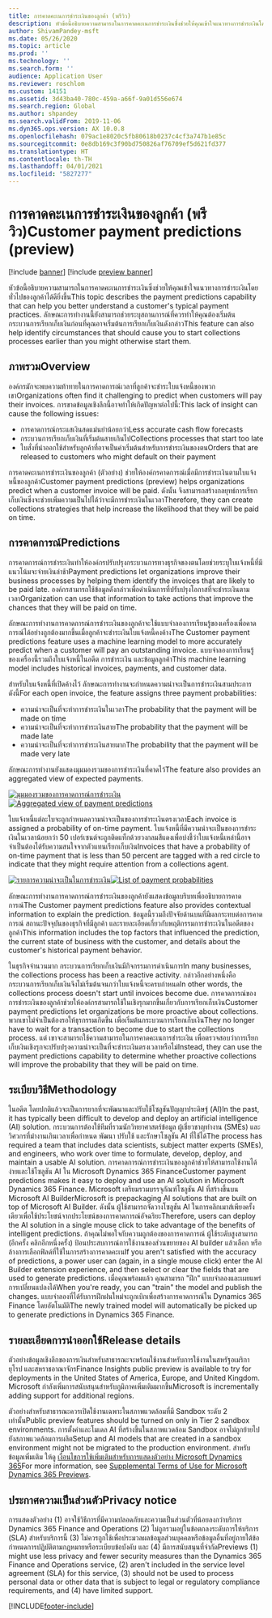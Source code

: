 ```yaml
---
title: การคาดคะเนการชำระเงินของลูกค้า (พรีวิว)
description: หัวข้อนี้อธิบายความสามารถในการคาดคะเนการชำระเงินซึ่งช่วยให้คุณเข้าใจแนวทางการชำระเงินโดยทั่วไปของลูกค้าได้ดียิ่งขึ้น ลักษณะการทำงานนี้ยังสามารถช่วยระบุสถานการณ์ที่ควรทำให้คุณต้องเริ่มต้นกระบวนการเรียกเก็บเงินก่อนที่คุณอาจเริ่มต้นการเรียกเก็บเงินดังกล่าว
author: ShivamPandey-msft
ms.date: 05/26/2020
ms.topic: article
ms.prod: ''
ms.technology: ''
ms.search.form: ''
audience: Application User
ms.reviewer: roschlom
ms.custom: 14151
ms.assetid: 3d43ba40-780c-459a-a66f-9a01d556e674
ms.search.region: Global
ms.author: shpandey
ms.search.validFrom: 2019-11-06
ms.dyn365.ops.version: AX 10.0.8
ms.openlocfilehash: 079ac1e8020c5fb80618b0237c4cf3a747b1e85c
ms.sourcegitcommit: 0e8db169c3f90bd750826af76709ef5d621fd377
ms.translationtype: HT
ms.contentlocale: th-TH
ms.lasthandoff: 04/01/2021
ms.locfileid: "5827277"
---
```

# <a name="customer-payment-predictions-preview"></a><span data-ttu-id="3ed54-104">การคาดคะเนการชำระเงินของลูกค้า (พรีวิว)</span><span class="sxs-lookup"><span data-stu-id="3ed54-104">Customer payment predictions (preview)</span></span>

[!include [banner](../includes/banner.md)]
[!include [preview banner](../includes/preview-banner.md)]

<span data-ttu-id="3ed54-105">หัวข้อนี้อธิบายความสามารถในการคาดคะเนการชำระเงินซึ่งช่วยให้คุณเข้าใจแนวทางการชำระเงินโดยทั่วไปของลูกค้าได้ดียิ่งขึ้น</span><span class="sxs-lookup"><span data-stu-id="3ed54-105">This topic describes the payment predictions capability that can help you better understand a customer's typical payment practices.</span></span> <span data-ttu-id="3ed54-106">ลักษณะการทำงานนี้ยังสามารถช่วยระบุสถานการณ์ที่ควรทำให้คุณต้องเริ่มต้นกระบวนการเรียกเก็บเงินก่อนที่คุณอาจเริ่มต้นการเรียกเก็บเงินดังกล่าว</span><span class="sxs-lookup"><span data-stu-id="3ed54-106">This feature can also help identify circumstances that should cause you to start collections processes earlier than you might otherwise start them.</span></span>

## <a name="overview"></a><span data-ttu-id="3ed54-107">ภาพรวม</span><span class="sxs-lookup"><span data-stu-id="3ed54-107">Overview</span></span>

<span data-ttu-id="3ed54-108">องค์กรมักจะพบความท้าทายในการคาดการณ์เวลาที่ลูกค้าจะชำระใบแจ้งหนี้ของพวกเขา</span><span class="sxs-lookup"><span data-stu-id="3ed54-108">Organizations often find it challenging to predict when customers will pay their invoices.</span></span> <span data-ttu-id="3ed54-109">การขาดข้อมูลเชิงลึกนี้อาจทำให้เกิดปัญหาต่อไปนี้:</span><span class="sxs-lookup"><span data-stu-id="3ed54-109">This lack of insight can cause the following issues:</span></span>

- <span data-ttu-id="3ed54-110">การคาดการณ์กระแสเงินสดแม่นยำน้อยกว่า</span><span class="sxs-lookup"><span data-stu-id="3ed54-110">Less accurate cash flow forecasts</span></span>
- <span data-ttu-id="3ed54-111">กระบวนการเรียกเก็บเงินที่เริ่มต้นสายเกินไป</span><span class="sxs-lookup"><span data-stu-id="3ed54-111">Collections processes that start too late</span></span>
- <span data-ttu-id="3ed54-112">ใบสั่งที่นำออกใช้สำหรับลูกค้าที่อาจเป็นค่าเริ่มต้นสำหรับการชำระเงินของตน</span><span class="sxs-lookup"><span data-stu-id="3ed54-112">Orders that are released to customers who might default on their payment</span></span>

<span data-ttu-id="3ed54-113">การคาดคะเนการชำระเงินของลูกค้า (ตัวอย่าง) ช่วยให้องค์กรคาดการณ์เมื่อมีการชำระเงินตามใบแจ้งหนี้ของลูกค้า</span><span class="sxs-lookup"><span data-stu-id="3ed54-113">Customer payment predictions (preview) helps organizations predict when a customer invoice will be paid.</span></span> <span data-ttu-id="3ed54-114">ดังนั้น จึงสามารถสร้างกลยุทธ์การเรียกเก็บเงินซึ่งจะช่วยเพิ่มความเป็นไปได้ว่าจะมีการชำระเงินในเวลา</span><span class="sxs-lookup"><span data-stu-id="3ed54-114">Therefore, they can create collections strategies that help increase the likelihood that they will be paid on time.</span></span>

## <a name="predictions"></a><span data-ttu-id="3ed54-115">การคาดการณ์</span><span class="sxs-lookup"><span data-stu-id="3ed54-115">Predictions</span></span>

<span data-ttu-id="3ed54-116">การคาดการณ์การชำระเงินทำให้องค์กรปรับปรุงกระบวนการทางธุรกิจของตนโดยช่วยระบุใบแจ้งหนี้ที่มีแนวโน้มจะจ่ายเงินล่าช้า</span><span class="sxs-lookup"><span data-stu-id="3ed54-116">Payment predictions let organizations improve their business processes by helping them identify the invoices that are likely to be paid late.</span></span> <span data-ttu-id="3ed54-117">องค์กรสามารถใช้ข้อมูลดังกล่าวเพื่อดำเนินการที่ปรับปรุงโอกาสที่จะชำระเงินตามเวลา</span><span class="sxs-lookup"><span data-stu-id="3ed54-117">Organization can use that information to take actions that improve the chances that they will be paid on time.</span></span>

<span data-ttu-id="3ed54-118">ลักษณะการทำงานการคาดการณ์การชำระเงินของลูกค้าจะใช้แบบจำลองการเรียนรู้ของเครื่องเพื่อคาดการณ์ได้อย่างถูกต้องมากขึ้นเมื่อลูกค้าจะชำระเงินใบแจ้งหนี้คงค้าง</span><span class="sxs-lookup"><span data-stu-id="3ed54-118">The Customer payment predictions feature uses a machine learning model to more accurately predict when a customer will pay an outstanding invoice.</span></span> <span data-ttu-id="3ed54-119">แบบจำลองการเรียนรู้ของเครื่องนี้รวมถึงใบแจ้งหนี้ในอดีต การชำระเงิน และข้อมูลลูกค้า</span><span class="sxs-lookup"><span data-stu-id="3ed54-119">This machine learning model includes historical invoices, payments, and customer data.</span></span>

<span data-ttu-id="3ed54-120">สำหรับใบแจ้งหนี้ที่เปิดค้างไว้ ลักษณะการทำงานจะกำหนดความน่าจะเป็นการชำระเงินสามประการดังนี้</span><span class="sxs-lookup"><span data-stu-id="3ed54-120">For each open invoice, the feature assigns three payment probabilities:</span></span>

- <span data-ttu-id="3ed54-121">ความน่าจะเป็นที่จะทำการชำระเงินในเวลา</span><span class="sxs-lookup"><span data-stu-id="3ed54-121">The probability that the payment will be made on time</span></span>
- <span data-ttu-id="3ed54-122">ความน่าจะเป็นที่จะทำการชำระเงินสาย</span><span class="sxs-lookup"><span data-stu-id="3ed54-122">The probability that the payment will be made late</span></span>
- <span data-ttu-id="3ed54-123">ความน่าจะเป็นที่จะทำการชำระเงินสายมาก</span><span class="sxs-lookup"><span data-stu-id="3ed54-123">The probability that the payment will be made very late</span></span>

<span data-ttu-id="3ed54-124">ลักษณะการทำงานยังแสดงมุมมองรวมของการชำระเงินที่คาดไว้</span><span class="sxs-lookup"><span data-stu-id="3ed54-124">The feature also provides an aggregated view of expected payments.</span></span>

<span data-ttu-id="3ed54-125">[![มุมมองรวมของการคาดการณ์การชำระเงิน](./media/graphic-payment-reports.png)](./media/graphic-payment-reports.png)</span><span class="sxs-lookup"><span data-stu-id="3ed54-125">[![Aggregated view of payment predictions](./media/graphic-payment-reports.png)](./media/graphic-payment-reports.png)</span></span>

<span data-ttu-id="3ed54-126">ใบแจ้งหนี้แต่ละใบจะถูกกำหนดความน่าจะเป็นของการชำระเงินตรงเวลา</span><span class="sxs-lookup"><span data-stu-id="3ed54-126">Each invoice is assigned a probability of on-time payment.</span></span> <span data-ttu-id="3ed54-127">ใบแจ้งหนี้ที่มีความน่าจะเป็นของการชำระเงินในเวลาน้อยกว่า 50 เปอร์เซนต์จะถูกติดแท็กด้วยวงกลมสีแดงเพื่อบ่งชี้ว่าใบแจ้งหนี้เหล่านี้อาจจำเป็นต้องได้รับความสนใจจากตัวแทนเรียกเก็บเงิน</span><span class="sxs-lookup"><span data-stu-id="3ed54-127">Invoices that have a probability of on-time payment that is less than 50 percent are tagged with a red circle to indicate that they might require attention from a collections agent.</span></span>

<span data-ttu-id="3ed54-128">[![รายการความน่าจะเป็นในการชำระเงิน](./media/customer-pymnt-probability-list.png)](./media/customer-pymnt-probability-list.png)</span><span class="sxs-lookup"><span data-stu-id="3ed54-128">[![List of payment probabilities](./media/customer-pymnt-probability-list.png)](./media/customer-pymnt-probability-list.png)</span></span>

<span data-ttu-id="3ed54-129">ลักษณะการทำงานการคาดการณ์การชำระเงินของลูกค้ายังแสดงข้อมูลบริบทเพื่ออธิบายการคาดการณ์</span><span class="sxs-lookup"><span data-stu-id="3ed54-129">The Customer payment predictions feature also provides contextual information to explain the prediction.</span></span> <span data-ttu-id="3ed54-130">ข้อมูลนี้รวมถึงปัจจัยด้านบนที่มีผลกระทบต่อการคาดการณ์ สถานะปัจจุบันของธุรกิจที่มีลูกค้า และรายละเอียดเกี่ยวกับพฤติกรรมการชำระเงินในอดีตของลูกค้า</span><span class="sxs-lookup"><span data-stu-id="3ed54-130">This information includes the top factors that influenced the prediction, the current state of business with the customer, and details about the customer's historical payment behavior.</span></span>

<span data-ttu-id="3ed54-131">ในธุรกิจจำนวนมาก กระบวนการเรียกเก็บเงินมีกิจกรรมการดำเนินการ</span><span class="sxs-lookup"><span data-stu-id="3ed54-131">In many businesses, the collections process has been a reactive activity.</span></span> <span data-ttu-id="3ed54-132">กล่าวอีกอย่างหนึ่งคือ กระบวนการเรียกเก็บเงินจึงไม่เริ่มต้นจนกว่าใบแจ้งหนี้จะครบกำหนด</span><span class="sxs-lookup"><span data-stu-id="3ed54-132">In other words, the collections process doesn't start until invoices become due.</span></span> <span data-ttu-id="3ed54-133">การคาดการณ์ของการชำระเงินของลูกค้าช่วยให้องค์กรสามารถใช้ในเชิงรุกมากขึ้นเกี่ยวกับการเรียกเก็บเงิน</span><span class="sxs-lookup"><span data-stu-id="3ed54-133">Customer payment predictions let organizations be more proactive about collections.</span></span> <span data-ttu-id="3ed54-134">พวกเขาไม่จำเป็นต้องรอให้ธุรกรรมเกิดขึ้น เพื่อเริ่มต้นกระบวนการเรียกเก็บเงิน</span><span class="sxs-lookup"><span data-stu-id="3ed54-134">They no longer have to wait for a transaction to become due to start the collections process.</span></span> <span data-ttu-id="3ed54-135">แต่ เขาจะสามารถใช้ความสามารถในการคาดคะเนการชำระเงิน เพื่อตรวจสอบว่าการเรียกเก็บเงินเชิงรุกจะปรับปรุงความน่าจะเป็นที่จะชำระเงินตรงเวลาหรือไม่</span><span class="sxs-lookup"><span data-stu-id="3ed54-135">Instead, they can use the payment predictions capability to determine whether proactive collections will improve the probability that they will be paid on time.</span></span>

## <a name="methodology"></a><span data-ttu-id="3ed54-136">ระเบียบวิธี</span><span class="sxs-lookup"><span data-stu-id="3ed54-136">Methodology</span></span>

<span data-ttu-id="3ed54-137">ในอดีต โดยปกติแล้วจะเป็นการยากที่จะพัฒนาและปรับใช้โซลูชันปัญญาประดิษฐ์ (AI)</span><span class="sxs-lookup"><span data-stu-id="3ed54-137">In the past, it has typically been difficult to develop and deploy an artificial intelligence (AI) solution.</span></span> <span data-ttu-id="3ed54-138">กระบวนการต้องใช้ทีมที่รวมนักวิทยาศาสตร์ข้อมูล ผู้เชี่ยวชาญทำงาน (SMEs) และวิศวกรที่มำงานเกินเวลาเพื่อกำหนด พัฒนา ปรับใช้ และรักษาโซลูชัน AI ที่ใช้ได้</span><span class="sxs-lookup"><span data-stu-id="3ed54-138">The process has required a team that includes data scientists, subject matter experts (SMEs), and engineers, who work over time to formulate, develop, deploy, and maintain a usable AI solution.</span></span> <span data-ttu-id="3ed54-139">การคาดการณ์การชำระเงินของลูกค้าช่วยให้สามารถใช้งานได้ง่ายและใช้โซลูชัน AI ใน Microsoft Dynamics 365 Finance</span><span class="sxs-lookup"><span data-stu-id="3ed54-139">Customer payment predictions makes it easy to deploy and use an AI solution in Microsoft Dynamics 365 Finance.</span></span> <span data-ttu-id="3ed54-140">Microsoft เตรียมรวมบรรจุภัณฑ์โซลูชัน AI ที่สร้างขึ้นบน Microsoft AI Builder</span><span class="sxs-lookup"><span data-stu-id="3ed54-140">Microsoft is prepackaging AI solutions that are built on top of Microsoft AI Builder.</span></span> <span data-ttu-id="3ed54-141">ดังนั้น ผู้ใช้สามารถจัดวางโซลูชัน AI ในการคลิกเมาส์เพียงครั้งเดียวเพื่อใช้ประโยชน์จากประโยชน์ของการคาดการณ์อัจฉริยะ</span><span class="sxs-lookup"><span data-stu-id="3ed54-141">Therefore, users can deploy the AI solution in a single mouse click to take advantage of the benefits of intelligent predictions.</span></span> <span data-ttu-id="3ed54-142">ถ้าคุณไม่พอใจกับความถูกต้องของการคาดการณ์ ผู้ใช้ระดับสูงสามารถ (อีกครั้ง คลิกอีกหนึ่งครั้ง) ป้อนประสบการณ์การใช้งานของส่วนขยายของ AI builder แล้วเลือก หรือล้างการเลือกฟิลด์ที่ใช้ในการสร้างการคาดคะเน</span><span class="sxs-lookup"><span data-stu-id="3ed54-142">If you aren't satisfied with the accuracy of predictions, a power user can (again, in a single mouse click) enter the AI Builder extension experience, and then select or clear the fields that are used to generate predictions.</span></span> <span data-ttu-id="3ed54-143">เมื่อคุณพร้อมแล้ว คุณสามารถ "ฝึก" แบบจำลองและเผยแพร่การเปลี่ยนแปลงได้</span><span class="sxs-lookup"><span data-stu-id="3ed54-143">When you're ready, you can "train" the model and publish the changes.</span></span> <span data-ttu-id="3ed54-144">แบบจำลองที่ได้รับการฝึกฝนใหม่จะถูกเบิกเพื่อสร้างการคาดการณ์ใน Dynamics 365 Finance โดยอัตโนมัติ</span><span class="sxs-lookup"><span data-stu-id="3ed54-144">The newly trained model will automatically be picked up to generate predictions in Dynamics 365 Finance.</span></span>

## <a name="release-details"></a><span data-ttu-id="3ed54-145">รายละเอียดการนำออกใช้</span><span class="sxs-lookup"><span data-stu-id="3ed54-145">Release details</span></span>

<span data-ttu-id="3ed54-146">ตัวอย่างข้อมูลเชิงลึกของการเงินสำหรับสาธารณะจะพร้อมใช้งานสำหรับการใช้งานในสหรัฐอเมริกา ยุโรป และสหราชอาณาจักร</span><span class="sxs-lookup"><span data-stu-id="3ed54-146">Finance Insights public preview is available to try for deployments in the United States of America, Europe, and United Kingdom.</span></span> <span data-ttu-id="3ed54-147">Microsoft กำลังเพิ่มการสนับสนุนสำหรับภูมิภาคเพิ่มเติมมากขึ้น</span><span class="sxs-lookup"><span data-stu-id="3ed54-147">Microsoft is incrementally adding support for additional regions.</span></span>

<span data-ttu-id="3ed54-148">ตัวอย่างสำหรับสาธารณะควรเปิดใช้งานเฉพาะในสภาพแวดล้อมที่มี Sandbox ระดับ 2 เท่านั้น</span><span class="sxs-lookup"><span data-stu-id="3ed54-148">Public preview features should be turned on only in Tier 2 sandbox environments.</span></span> <span data-ttu-id="3ed54-149">การตั้งค่าและโมเดล AI ที่สร้างขึ้นในสภาพแวดล้อม Sandbox อาจไม่ถูกย้ายไปยังสภาพแวดล้อมการผลิต</span><span class="sxs-lookup"><span data-stu-id="3ed54-149">Setup and AI models that are created in a sandbox environment might not be migrated to the production environment.</span></span> <span data-ttu-id="3ed54-150">สำหรับข้อมูลเพิ่มเติม ให้ดู [เงื่อนไขการใช้เพิ่มเติมสำหรับการแสดงตัวอย่าง Microsoft Dynamics 365](https://docs.microsoft.com/dynamics365/fin-ops-core/fin-ops/get-started/public-preview-terms)</span><span class="sxs-lookup"><span data-stu-id="3ed54-150">For more information, see [Supplemental Terms of Use for Microsoft Dynamics 365 Previews](https://docs.microsoft.com/dynamics365/fin-ops-core/fin-ops/get-started/public-preview-terms).</span></span>

## <a name="privacy-notice"></a><span data-ttu-id="3ed54-151">ประกาศความเป็นส่วนตัว</span><span class="sxs-lookup"><span data-stu-id="3ed54-151">Privacy notice</span></span>

<span data-ttu-id="3ed54-152">การแสดงตัวอย่าง (1) อาจใช้วิธีการที่มีความปลอดภัยและความเป็นส่วนตัวที่น้อยลงกว่าบริการ Dynamics 365 Finance and Operations (2) ไม่ถูกรวมอยู่ในข้อตกลงระดับการให้บริการ (SLA) สำหรับบริการนี้ (3) ไม่ควรถูกใช้เพื่อประมวลผลข้อมูลส่วนบุคคลหรือข้อมูลอื่นที่อยู่ภายใต้ข้อกำหนดการปฏิบัติตามกฎหมายหรือระเบียบข้อบังคับ และ (4) มีการสนับสนุนที่จำกัด</span><span class="sxs-lookup"><span data-stu-id="3ed54-152">Previews (1) might use less privacy and fewer security measures than the Dynamics 365 Finance and Operations service, (2) aren't included in the service level agreement (SLA) for this service, (3) should not be used to process personal data or other data that is subject to legal or regulatory compliance requirements, and (4) have limited support.</span></span>


[!INCLUDE[footer-include](../../includes/footer-banner.md)]